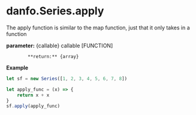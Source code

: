 # danfo.Series.apply



The apply function is similar to the map function, just that it only takes in a function



**parameter:** {callable} callable \[FUNCTION\]

            **return:** {array}

**Example**

```javascript
let sf = new Series([1, 2, 3, 4, 5, 6, 7, 8])

let apply_func = (x) => {
    return x + x
}
sf.apply(apply_func)
```

